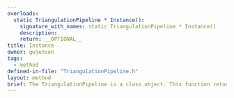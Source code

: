 ```yaml
---
overloads:
  static TriangulationPipeline * Instance():
    signature_with_names: static TriangulationPipeline * Instance()
    description:
    return: __OPTIONAL__
title: Instance
owner: gwjensen
tags:
  - method
defined-in-file: "TriangulationPipeline.h"
layout: method
brief: The TriangulationPipeline is a class object. This function returns a pointer to it. This means that there is only one TriangulationPipeline object that gets instantiated, thus be careful when using multiple threads.
---
```

